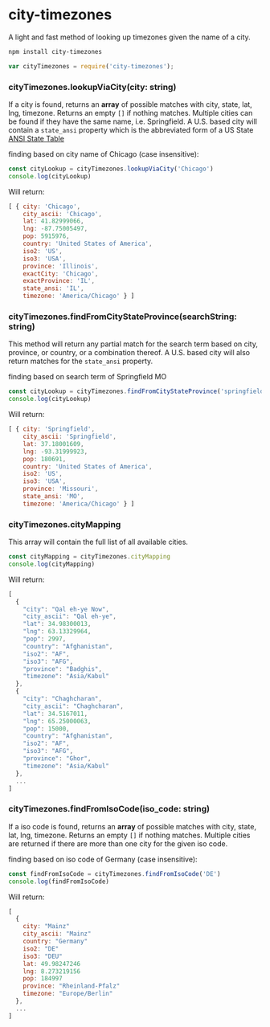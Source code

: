 # city-timezones

A light and fast method of looking up timezones given the name of a city.

```bash
npm install city-timezones
```

```javascript
var cityTimezones = require('city-timezones');
```

### cityTimezones.lookupViaCity(city: string)

If a city is found, returns an **array** of possible matches with city, state, lat, lng, timezone. Returns an empty `[]` if nothing matches. Multiple cities can be found if they have the same name, i.e. Springfield.
A U.S. based city will contain a `state_ansi` property which is the abbreviated form of a US State [ANSI State Table](https://www.census.gov/geo/reference/ansi_statetables.html)

finding based on city name of Chicago (case insensitive):
```javascript
const cityLookup = cityTimezones.lookupViaCity('Chicago')
console.log(cityLookup)
```
Will return:
```javascript
[ { city: 'Chicago',
    city_ascii: 'Chicago',
    lat: 41.82999066,
    lng: -87.75005497,
    pop: 5915976,
    country: 'United States of America',
    iso2: 'US',
    iso3: 'USA',
    province: 'Illinois',
    exactCity: 'Chicago',
    exactProvince: 'IL',
    state_ansi: 'IL',
    timezone: 'America/Chicago' } ]
```

### cityTimezones.findFromCityStateProvince(searchString: string)

This method will return any partial match for the search term based on city, province, or country, or a combination thereof. A U.S. based city will also return matches for the `state_ansi` property.

finding based on search term of Springfield MO
```javascript
const cityLookup = cityTimezones.findFromCityStateProvince('springfield mo')
console.log(cityLookup)
```
Will return:
```javascript
[ { city: 'Springfield',
    city_ascii: 'Springfield',
    lat: 37.18001609,
    lng: -93.31999923,
    pop: 180691,
    country: 'United States of America',
    iso2: 'US',
    iso3: 'USA',
    province: 'Missouri',
    state_ansi: 'MO',
    timezone: 'America/Chicago' } ]	
```

### cityTimezones.cityMapping

This array will contain the full list of all available cities.

```javascript
const cityMapping = cityTimezones.cityMapping
console.log(cityMapping)
```
Will return:
```javascript
[
  {
    "city": "Qal eh-ye Now",
    "city_ascii": "Qal eh-ye",
    "lat": 34.98300013,
    "lng": 63.13329964,
    "pop": 2997,
    "country": "Afghanistan",
    "iso2": "AF",
    "iso3": "AFG",
    "province": "Badghis",
    "timezone": "Asia/Kabul"
  },
  {
    "city": "Chaghcharan",
    "city_ascii": "Chaghcharan",
    "lat": 34.5167011,
    "lng": 65.25000063,
    "pop": 15000,
    "country": "Afghanistan",
    "iso2": "AF",
    "iso3": "AFG",
    "province": "Ghor",
    "timezone": "Asia/Kabul"
  },
  ...
]	
```

### cityTimezones.findFromIsoCode(iso_code: string)

If a iso code is found, returns an **array** of possible matches with city, state, lat, lng, timezone. Returns an empty `[]` if nothing matches. Multiple cities are returned if there are more than one city for the given iso code.

finding based on iso code of Germany (case insensitive):
```javascript
const findFromIsoCode = cityTimezones.findFromIsoCode('DE')
console.log(findFromIsoCode)
```
Will return:
```javascript
[
  {
    city: "Mainz"
    city_ascii: "Mainz"
    country: "Germany"
    iso2: "DE"
    iso3: "DEU"
    lat: 49.98247246
    lng: 8.273219156
    pop: 184997
    province: "Rheinland-Pfalz"
    timezone: "Europe/Berlin"
  },
  ...
]
```
